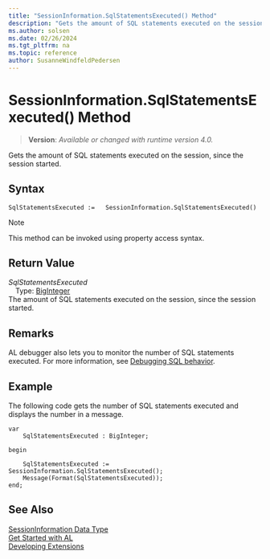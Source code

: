 ```yaml
---
title: "SessionInformation.SqlStatementsExecuted() Method"
description: "Gets the amount of SQL statements executed on the session, since the session started."
ms.author: solsen
ms.date: 02/26/2024
ms.tgt_pltfrm: na
ms.topic: reference
author: SusanneWindfeldPedersen
---
```

[//]: # (START>DO_NOT_EDIT)
[//]: # (IMPORTANT:Do not edit any of the content between here and the END>DO_NOT_EDIT.)
[//]: # (Any modifications should be made in the .xml files in the ModernDev repo.)
# SessionInformation.SqlStatementsExecuted() Method
> **Version**: _Available or changed with runtime version 4.0._

Gets the amount of SQL statements executed on the session, since the session started.


## Syntax
```AL
SqlStatementsExecuted :=   SessionInformation.SqlStatementsExecuted()
```
> [!NOTE]
> This method can be invoked using property access syntax.

## Return Value
*SqlStatementsExecuted*  
&emsp;Type: [BigInteger](../biginteger/biginteger-data-type.md)  
The amount of SQL statements executed on the session, since the session started.


[//]: # (IMPORTANT: END>DO_NOT_EDIT)

## Remarks

AL debugger also lets you to monitor the number of SQL statements executed. For more information, see [Debugging SQL behavior](../../devenv-debugging.md#DebugSQL).

## Example

The following code gets the number of SQL statements executed and displays the number in a message.

```al
var
    SqlStatementsExecuted : BigInteger;

begin

    SqlStatementsExecuted := SessionInformation.SqlStatementsExecuted();
    Message(Format(SqlStatementsExecuted));
end;
```

## See Also

[SessionInformation Data Type](sessioninformation-data-type.md)  
[Get Started with AL](../../devenv-get-started.md)  
[Developing Extensions](../../devenv-dev-overview.md)
